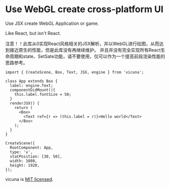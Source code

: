 # Use WebGL create cross-platform UI

Use JSX create WebGL Application or game.

Like React, but isn't React.

注意！！此库从0实现React风格相关的JSX解析，并以WebGL进行绘图，从而达到接近原生的性能，但是此库没有再继续维护。
并且并没有完全实现所有React生命周期和state、SetSate功能，请不要使用，仅可以作为一个提高前段渲染性能的思路参考。

```tsx
import { CreateScene, Box, Text, JSX, engine } from 'vicuna';

class App extends Box {
  label: engine.Text;
  componentDidMount(){
    this.label.fontSize = 50;
  }
  renderJSX() {
    return (
      <Box>
        <Text ref={r => (this.label = r)}>Hello world</Text>
      </Box>
    );
  }
}

CreateScene({
  RootComponent: App,
  type: 'v',
  statPosition: [30, 50],
  width: 1080,
  height: 1920,
});
```

vicuna is [MIT licensed](./LICENSE).
